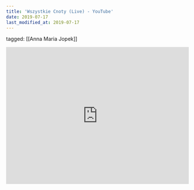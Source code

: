 ```yaml
---
title: 'Wszystkie Cnoty (Live) - YouTube'
date: 2019-07-17
last_modified_at: 2019-07-17
---
```

tagged: [[Anna Maria Jopek]]
<iframe allow="accelerometer; autoplay; clipboard-write; encrypted-media; gyroscope; picture-in-picture" allowfullscreen="" frameborder="0" height="375" id="youtube_iframe" src="https://www.youtube.com/embed/XkUkZhoQDRg?feature=oembed&amp;enablejsapi=1&amp;origin=https://safe.txmblr.com&amp;wmode=opaque" width="500"></iframe>